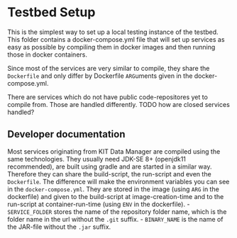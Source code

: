 # Testbed Setup

This is the simplest way to set up a local testing instance of the testbed. This folder contains a docker-compose.yml file that will set up services as easy as possible by compiling them in docker images and then running those in docker containers.

Since most of the services are very similar to compile, they share the `Dockerfile` and only differ by Dockerfile `ARG`uments given in the docker-compose.yml.

There are services which do not have public code-repositores yet to compile from. Those are handled differently.
TODO how are closed services handled?

## Developer documentation

Most services originating from KIT Data Manager are compiled using the same technologies. They usually need JDK-SE 8+ (openjdk11 recommended), are built using gradle and are started in a similar way. Therefore they can share the build-script, the run-script and even the `Dockerfile`. The difference will make the environment variables you can see in the `docker-compose.yml`. They are stored in the image (using `ARG` in the dockerfile) and given to the build-script at image-creation-time and to the run-script at container-run-time (using `ENV` in the dockerfile).
    - `SERVICE_FOLDER` stores the name of the repository folder name, which is the folder name in the url without the `.git` suffix.
    - `BINARY_NAME` is the name of the JAR-file without the `.jar` suffix.